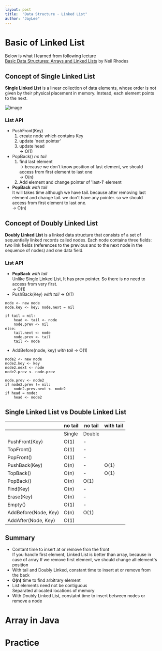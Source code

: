 ```yaml
---
layout: post
title:  "Data Structure - Linked List"
author: "JayLee"
---
```


# Basic of Linked List
Below is what I learned from following lecture  
[Basic Data Structures: Arrays and Linked Lists][lecture] by Neil Rhodes

## Concept of Single Linked List
**Single Linked List** is a linear collection of data elements, whose order is not given by their physical placement in memory. Instead, each element points to the next.

![image][ll]

### List API
- PushFront(Key)  
  1. create node which contains Key  
  2. update 'next pointer'  
  3. update head  
  -> O(1)
- PopBack() *no tail*
  1. find last element   
  -> because we don't know position of last element, we should access from first element to last one  
  -> O(n)  
  2. Add element and change pointer of 'last-1' element  
- **PopBack** *with tail*  
  It will takes time although we have tail. because after removing last element and change tail. we don't have any pointer. so we should access from first element to last one.  
  -> O(n)
    
## Concept of Doubly Linked List
**Doubly Linked List** is a linked data structure that consists of a set of sequentially linked records called nodes. Each node contains three fields: two link fields (references to the previous and to the next node in the sequence of nodes) and one data field.

### List API
- **PopBack** *with tail*  
  Unlike Single Linked List, It has prev pointer. So there is no need to access from very first.  
  -> O(1)
- PushBack(Key) *with tail*
  -> O(1)
```
node <- new node
node.key <- key; node.next = nil

if tail = nil:
    head <- tail <- node
    node.prev <- nil
else:
    tail.next <- node
    node.prev <- tail
    tail <- node
```
- AddBefore(node, key) *with tail*
  -> O(1)
```
node2 <- new node
node2.key <- key
node2.next <- node
node2.prev <- node.prev

node.prev <- node2
if node2.prev != nil:
    node2.prev.next <- node2
if head = node:
    head <- node2
```
## Single Linked List vs Double Linked List
|                      | no tail | no tail | with tail |
|----------------------|---------|---------|-----------|
|                      | Single  | Double  |           |
| PushFront(Key)       | O(1)    | -       |           |
| TopFront()           | O(1)    | -       |           |
| PopFront()           | O(1)    | -       |           |
| PushBack(Key)        | O(n)    | -       | O(1)      |
| TopBack()            | O(n)    | -       | O(1)      |
| PopBack()            | O(n)    | O(1)    |           |
| Find(Key)            | O(n)    | -       |           |
| Erase(Key)           | O(n)    | -       |           |
| Empty()              | O(1)    | -       |           |
| AddBefore(Node, Key) | O(n)    | O(1)    |           |
| AddAfter(Node, Key)  | O(1)    |         |           |

## Summary
- Contant time to insert at or remove fron the front  
If you handle first element, Linked List is better than array, because in case of array If we remove first element, we should change all element's position
- With tail and Doubly Linked, constant time to insert at or remove from the back
- **O(n)** time to find arbitrary element
- List elements need not be contiguous  
Separated allocated locations of memory
- With Doubly Linked List, constatnt time to insert between nodes or remove a node
# Array in Java

# Practice


[lecture]: https://www.coursera.org/lecture/data-structures/arrays-OsBSF
[ll]: https://cdn-images-1.medium.com/max/1600/1*5uUzPIemQ64oWNCSVfHsgQ.png

